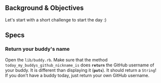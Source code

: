 ## Background & Objectives
Let's start with a short challenge to start the day :)

## Specs

### Return your buddy's name

Open the `lib/buddy.rb`. Make sure that the method `today_my_buddys_github_nickname_is` does **`return`** the GitHub username of your buddy. It is different than displaying it (**`puts`**). It should return a `String`! If you don't have a buddy today, just return your own GitHub username.
